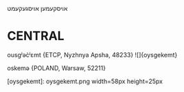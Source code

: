 אויסקעמען
אויסגעקעמט

CENTRAL
========

ousgʲəc̀ʲɛmt {ETCP, Nyzhnya Apsha, 48233}
![]{oysgekemt}

oskemə {POLAND, Warsaw, 52211}

[oysgekemt]: oysgekemt.png width=58px height=25px